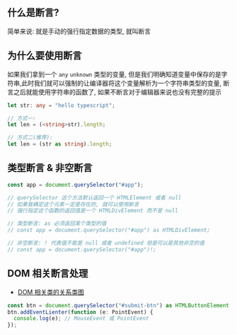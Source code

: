 ## 什么是断言?

简单来说: 就是手动的强行指定数据的类型, 就叫断言

## 为什么要使用断言

如果我们拿到一个 `any` `unknown` 类型的变量, 但是我们明确知道变量中保存的是字符串,此时我们就可以强制的让编译器将这个变量解析为一个字符串类型的变量, 断言之后就能使用字符串的函数了, 如果不断言对于编辑器来说也没有完整的提示

```typescript
let str: any = "hello typescript";

// 方式一:
let len = (<string>str).length;

// 方式二(推荐):
let len = (str as string).length;
```

## 类型断言 & 非空断言

```typescript
const app = document.querySelector("#app");

// querySelector 这个方法默认返回一个 HTMLElement 或者 null
// 如果我确定这个元素一定是存在的, 就可以使用断言
// 强行指定这个函数的返回值是一个 HTMLDivElement 而不是 null

// 类型断言: as 必须返回某个类型的值
// const app = document.querySelector("#app") as HTMLDivElement;

// 非空断言: ! 代表值不能是 null 或者 undefined 但是可以是其他非空的值
// const app = document.querySelector("#app")!;
```

## DOM 相关断言处理

- [DOM 相关类的关系类图](https://www.yuque.com/liaohui5/js-dom/gmyqf2#S7qbt)

```typescript
const btn = document.querySelector("#submit-btn") as HTMLButtonElement;
btn.addEventLienter(function (e: PointEvent) {
  console.log(e); // MouseEvent 或 PointEvent
});
```
